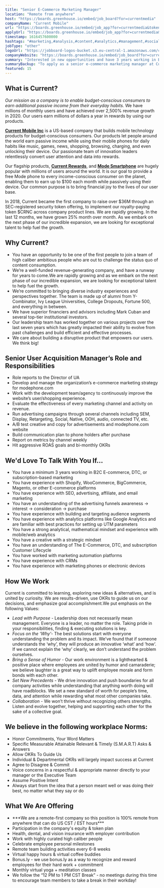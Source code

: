 ```yaml
---
title: "Senior E-Commerce Marketing Manager"
location: "Remote from anywhere"
host: "https://boards.greenhouse.io/embed/job_board?for=currentmedia"
companyName: "Current Mobile"
url: "https://boards.greenhouse.io/embed/job_app?for=currentmedia&token=5098324002"
applyUrl: "https://boards.greenhouse.io/embed/job_app?for=currentmedia&token=5098324002#app"
timestamp: 1616457600000
hashtags: "#marketing,#analysis,#content,#analytics,#management,#socialmedia,#finance,#office"
jobType: "other"
logoUrl: "https://jobboard-logos-bucket.s3.eu-central-1.amazonaws.com/current-mobile"
companyWebsite: "https://boards.greenhouse.io/embed/job_board?for=currentmedia"
summary: "Interested in new opportunities and have 3 years working in B2C E-commerce, DTC, or subscription-based marketing? Current Mobile has a job opening for a Senior E-Commerce Marketing Manager."
summaryBackup: "To apply as a senior e-commerce marketing manager at Current Mobile, you preferably need to have some knowledge of: #marketing, #analysis, #content."
featured: 15
---
```


## What is Current?

_Our mission as a company is to enable budget-conscious consumers to earn additional passive income from their everyday habits._ We have millions of monthly users and have achieved over 2,500% revenue growth in 2020. Our users earn millions of dollars a year in rewards by using our products.

**[Current Mobile Inc](https://currentmobile.us)** is a US-based company that builds mobile technology products for budget-conscious consumers. Our products let people around the world earn passive income while using their mobile phones for daily habits like music, games, news, shopping, browsing, charging, and even unlocking their device. Our passionate team of innovation leaders relentlessly convert user attention and data into rewards. 

Our flagship products, **[Current Rewards](https://play.google.com/store/apps/details?id=us.current.android&hl=en_US&gl=US)**, and **[Mode Smartphone](http://modephone.com/)** are hugely popular with millions of users around the world. It is our goal to provide a free Mode phone to every income-conscious consumer on the planet, enabling them to earn up to $100 each month while passively using their device. Our common purpose is to bring financial joy to the lives of our user base.

In 2018, Current became the first company to raise over $36M through an SEC-registered security token offering, to implement our royalty-paying token $CRNC across company product lines. We are rapidly growing. In the last 12 months, we have grown 25% month over month. As we embark on the next phase of our incredible expansion, we are looking for exceptional talent to help fuel the growth.

## Why Current?

*   You have an opportunity to be one of the first people to join a team of high caliber ambitious people who are out to challenge the status quo of content consumption.
*   We’re a well-funded revenue-generating company, and have a runway for years to come.We are rapidly growing and as we embark on the next phase of our incredible expansion, we are looking for exceptional talent to help fuel the growth.
*   We’re committed to bringing diverse industry experiences and perspectives together. The team is made up of alumni from Y-Combinator, Ivy League Universities, College Dropouts, Fortune 500, and everything in between.
*   We have superior financiers and advisors including Mark Cuban and several top-tier institutional investors.
*   Our leadership team has worked together on various projects over the last seven years which has greatly impacted their ability to evolve from past challenges and build efficient and effective processes.
*   We care about building a disruptive product that empowers our users. We think big!

## Senior User Acquisition Manager’s Role and Responsibilities

*   Role reports to the Director of UA
*   Develop and manage the organization’s e-commerce marketing strategy for modephone.com
*   Work with the development team/agency to continuously improve the website’s user/shopping experience.
*   Evaluate the effectiveness of every marketing channel and activity on revenue.
*   Run advertising campaigns through several channels including SEM, Display, Retargeting, Social, Native, OOH, audio, connected TV, etc.
*   A/B test creative and copy for advertisements and modephone.com website
*   Build communication plan to phone holders after purchase
*   Report on metrics by channel weekly
*   Hit aggressive ROAS goals and bi-monthly OKRs

## We'd Love To Talk With You If…

*   You have a minimum 3 years working in B2C E-commerce, DTC, or subscription-based marketing
*   You have experience with Shopify, WooCommerce, BigCommerce, Magento, or other E-commerce platforms
*   You have experience with SEO, advertising, affiliate, and email marketing
*   You have an understanding of the advertising funnels awareness -> interest -> consideration -> purchase
*   You have experience with building and targeting audience segments
*   You have experience with analytics platforms like Google Analytics and are familiar with best practices for setting up UTM parameters
*   You have a strong analytical, mathematical mindset and experience with mobile/web analytics
*   You have a creative with a strategic mindset
*   You have an understanding of The E-Commerce, DTC, and subscription Customer Lifecycle
*   You have worked with marketing automation platforms
*   You have experience with CRMs
*   You have experience with marketing phones or electronic devices

## How We Work

Current is committed to learning, exploring new ideas & alternatives, and is united by curiosity. We are results-driven, use OKRs to guide us on our decisions, and emphasize goal accomplishment.We put emphasis on the following Values:

*   _Lead with Purpose -_ Leadership does not necessarily mean management. Everyone is a leader, no matter the role. Taking pride in your responsibilities, finding & executing solutions is key.
*   _Focus on the ‘Why’-_ The best solutions start with everyone understanding the problem and its impact. We’ve found that if someone understands the ‘why’, they will produce an innovative ‘what’ and ‘how’. If we cannot explain the ‘why’ clearly, we don’t understand the problem ourselves.
*   _Bring a Sense of Humor -_ Our work environment is a lighthearted & positive place where employees are united by humor and camaraderie; we believe laughter is a great way to uplift employee morale and form bonds with each other.
*   _Set New Precedents -_ We drive innovation and push boundaries for all company activities while understanding that anything worth doing will have roadblocks. We set a new standard of worth for people’s time, data, and attention while rewarding what most other companies take.
*   _Collaboration -_ We won’t thrive without recognizing others strengths. Listen and evolve together, helping and supporting each other for the sake of a collective goal.

## We believe in the following workplace Norms:

*   Honor Commitments, Your Word Matters
*   Specific Measurable Attainable Relevant & Timely (S.M.A.R.T) Asks & Answers
*   Allow OKRs To Guide Us
*   Individual & Departmental OKRs will largely impact success at Current
*   Agree to Disagree & Commit
*   Voice concerns in a respectful & appropriate manner directly to your manager or the Executive Team
*   Assume Positive Intent
*   Always start from the idea that a person meant well or was doing their best, no matter what they say or do

## What We Are Offering

*   \*\*\*We are a remote-first company so this position is 100% remote from anywhere that can do US CST / EST hours\*\*\*
*   Participation in the company's equity & token plan
*   Health, dental, and vision insurance with employer contribution
*   Work with highly curated high caliber people
*   Celebrate employee personal milestones
*   Remote team building activities every 6-8 weeks
*   Virtual happy hours & virtual coffee buddies
*   Bonus.ly - we use bonus.ly as a way to recognize and reward employees for their hard work + commitment
*   Monthly virtual yoga + meditation classes
*   We follow the “12 PM to 1 PM CST Break” - no meetings during this time to encourage team members to take a break in their workday!

